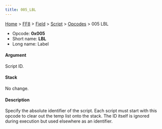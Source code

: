 ```yaml
---
title: 005_LBL
---
```


[Home](../../../../index.md) > [FF8](../../../../FF8.md) > [Field](../../../Field.md) > [Script](../../Script.md) > [Opcodes](../Opcodes.md) > 005 LBL

-   Opcode: **0x005**
-   Short name: **LBL**
-   Long name: Label

#### Argument

Script ID.

#### Stack

No change.

#### Description

Specify the absolute identifier of the script. Each script must start with this opcode to clear out the temp list onto the stack. The ID itself is ignored during execution but used elsewhere as an identifier.
